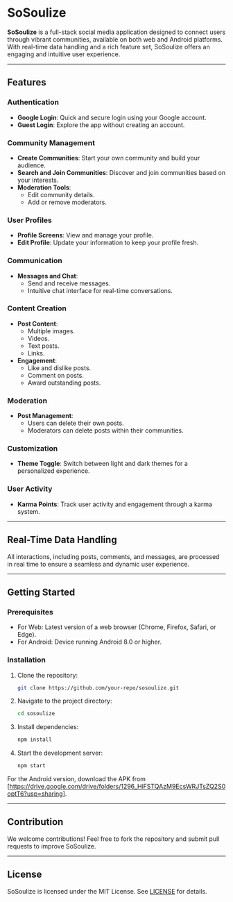 # SoSoulize

**SoSoulize** is a full-stack social media application designed to connect users through vibrant communities, available on both web and Android platforms. With real-time data handling and a rich feature set, SoSoulize offers an engaging and intuitive user experience.

---

## Features

### Authentication
- **Google Login**: Quick and secure login using your Google account.
- **Guest Login**: Explore the app without creating an account.

### Community Management
- **Create Communities**: Start your own community and build your audience.
- **Search and Join Communities**: Discover and join communities based on your interests.
- **Moderation Tools**:
  - Edit community details.
  - Add or remove moderators.

### User Profiles
- **Profile Screens**: View and manage your profile.
- **Edit Profile**: Update your information to keep your profile fresh.

### Communication
- **Messages and Chat**:
  - Send and receive messages.
  - Intuitive chat interface for real-time conversations.

### Content Creation
- **Post Content**:
  - Multiple images.
  - Videos.
  - Text posts.
  - Links.
- **Engagement**:
  - Like and dislike posts.
  - Comment on posts.
  - Award outstanding posts.

### Moderation
- **Post Management**:
  - Users can delete their own posts.
  - Moderators can delete posts within their communities.

### Customization
- **Theme Toggle**: Switch between light and dark themes for a personalized experience.

### User Activity
- **Karma Points**: Track user activity and engagement through a karma system.

---

## Real-Time Data Handling
All interactions, including posts, comments, and messages, are processed in real time to ensure a seamless and dynamic user experience.

---

## Getting Started

### Prerequisites
- For Web: Latest version of a web browser (Chrome, Firefox, Safari, or Edge).
- For Android: Device running Android 8.0 or higher.

### Installation
1. Clone the repository:
   ```bash
   git clone https://github.com/your-repo/sosoulize.git
   ```
2. Navigate to the project directory:
   ```bash
   cd sosoulize
   ```
3. Install dependencies:
   ```bash
   npm install
   ```
4. Start the development server:
   ```bash
   npm start
   ```

For the Android version, download the APK from [https://drive.google.com/drive/folders/1296_HiFSTQAzM9EcsWRJTsZQ2S0optT6?usp=sharing].

---

## Contribution
We welcome contributions! Feel free to fork the repository and submit pull requests to improve SoSoulize.

---

## License
SoSoulize is licensed under the MIT License. See [LICENSE](./LICENSE) for details.

